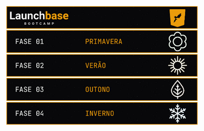 <div style="text-align: center;">
  <a href="#">
    <img alt="LaunchBase" src="./.github/logo.jpg"/>
  </a>
  <a href="./fase_01">
    <img src="./.github/card_01.jpg">
  </a>
  <a href="./fase_02">
    <img src="./.github/card_02.jpg">
  </a>
  <a href="./fase_03">
    <img src="./.github/card_03.jpg">
  </a>
  <a href="./fase_04">
    <img src="./.github/card_04.jpg">
  </a>
</div>